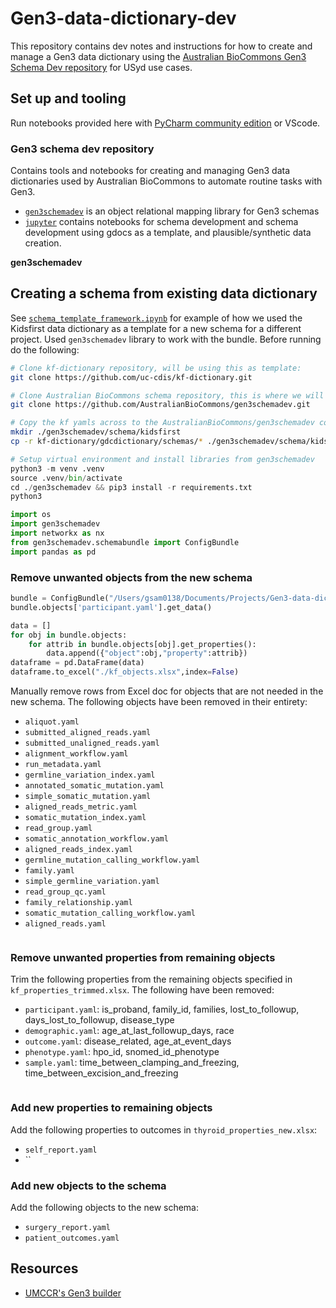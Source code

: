 # Gen3-data-dictionary-dev

This repository contains dev notes and instructions for how to create and manage a Gen3 data dictionary using the [Australian BioCommons Gen3 Schema Dev repository](https://github.com/AustralianBioCommons/gen3schemadev) for USyd use cases.  

## Set up and tooling

Run notebooks provided here with [PyCharm community edition](https://www.jetbrains.com/pycharm/download) or VScode. 

### Gen3 schema dev repository

Contains tools and notebooks for creating and managing Gen3 data dictionaries used by Australian BioCommons to automate routine tasks with Gen3. 

* [`gen3schemadev`](https://github.com/AustralianBioCommons/gen3schemadev/tree/main/gen3schemadev) is an object relational mapping library for Gen3 schemas
* [`jupyter`](https://github.com/AustralianBioCommons/gen3schemadev/tree/main/jupyter) contains notebooks for schema development and schema development using gdocs as a template, and plausible/synthetic data creation. 

**gen3schemadev**

## Creating a schema from existing data dictionary 

See [`schema_template_framework.ipynb`](schema_template_framework.ipynb) for example of how we used the Kidsfirst data dictionary as a template for a new schema for a different project. Used `gen3schemadev` library to work with the bundle. Before running do the following: 

```bash
# Clone kf-dictionary repository, will be using this as template: 
git clone https://github.com/uc-cdis/kf-dictionary.git
```

```bash
# Clone Australian BioCommons schema repository, this is where we will save thyroid schema:
git clone https://github.com/AustralianBioCommons/gen3schemadev.git
```

```bash
# Copy the kf yamls across to the AustralianBioCommons/gen3schemadev codebase: 
mkdir ./gen3schemadev/schema/kidsfirst
cp -r kf-dictionary/gdcdictionary/schemas/* ./gen3schemadev/schema/kidsfirst
```

```python
# Setup virtual environment and install libraries from gen3schemadev 
python3 -m venv .venv
source .venv/bin/activate
cd ./gen3schemadev && pip3 install -r requirements.txt
python3 
```

```python
import os
import gen3schemadev
import networkx as nx
from gen3schemadev.schemabundle import ConfigBundle
import pandas as pd
```

### Remove unwanted objects from the new schema

```python
bundle = ConfigBundle("/Users/gsam0138/Documents/Projects/Gen3-data-dictionary-dev/gen3schemadev/schema/kidsfirst")
bundle.objects['participant.yaml'].get_data()

data = []
for obj in bundle.objects:
    for attrib in bundle.objects[obj].get_properties():
        data.append({"object":obj,"property":attrib})
dataframe = pd.DataFrame(data)
dataframe.to_excel("./kf_objects.xlsx",index=False)
```

Manually remove rows from Excel doc for objects that are not needed in the new schema. The following objects have been removed in their entirety:  

* `aliquot.yaml`
* `submitted_aligned_reads.yaml`
* `submitted_unaligned_reads.yaml`
* `alignment_workflow.yaml`
* `run_metadata.yaml`
* `germline_variation_index.yaml`
* `annotated_somatic_mutation.yaml`
* `simple_somatic_mutation.yaml`
* `aligned_reads_metric.yaml`
* `somatic_mutation_index.yaml`
* `read_group.yaml`
* `somatic_annotation_workflow.yaml`
* `aligned_reads_index.yaml`
* `germline_mutation_calling_workflow.yaml`
* `family.yaml`
* `simple_germline_variation.yaml`
* `read_group_qc.yaml`
* `family_relationship.yaml`
* `somatic_mutation_calling_workflow.yaml`
* `aligned_reads.yaml`

```python 

```

### Remove unwanted properties from remaining objects

Trim the following properties from the remaining objects specified in `kf_properties_trimmed.xlsx`. The following have been removed: 

* `participant.yaml`: is_proband, family_id, families, lost_to_followup, days_lost_to_followup, disease_type
* `demographic.yaml`: age_at_last_followup_days, race
* `outcome.yaml`: disease_related, age_at_event_days
* `phenotype.yaml`: hpo_id, snomed_id_phenotype
* `sample.yaml`: time_between_clamping_and_freezing, time_between_excision_and_freezing 

```python

```

### Add new properties to remaining objects

Add the following properties to outcomes in `thyroid_properties_new.xlsx`: 

* `self_report.yaml`
*  ``

### Add new objects to the schema

Add the following objects to the new schema: 

* `surgery_report.yaml`
* `patient_outcomes.yaml` 

## Resources 

* [UMCCR's Gen3 builder](https://australianbiocommons.github.io/umccr-dictionary/)